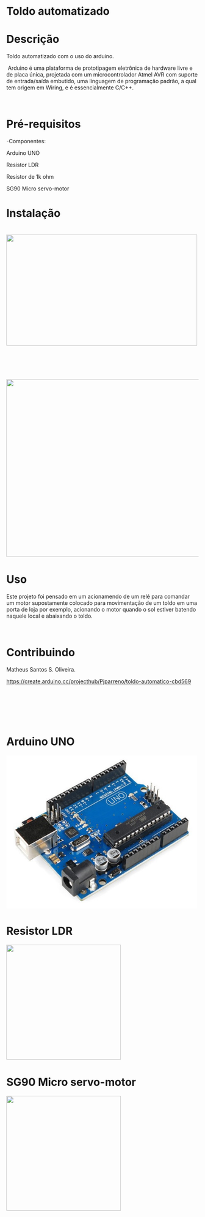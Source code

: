 
<h1>Toldo automatizado</h1>
<h1>Descri&ccedil;&atilde;o</h1>
<p>Toldo automatizado com o uso do arduino.</p>
<p>&nbsp;Arduino &eacute; uma plataforma de prototipagem eletr&ocirc;nica de hardware livre e de placa &uacute;nica, projetada com um microcontrolador Atmel AVR com suporte de entrada/sa&iacute;da embutido, uma linguagem de programa&ccedil;&atilde;o padr&atilde;o, a qual tem origem em Wiring, e &eacute; essencialmente C/C++.</p>
<p>&nbsp;</p>
<h1>Pr&eacute;-requisitos</h1>
<p>-Componentes:&nbsp;</p>
<p>Arduino UNO</p>
<p>Resistor LDR</p>
<p>Resistor de 1k ohm</p>
<p>SG90 Micro servo-motor</p>
<h1>Instala&ccedil;&atilde;o</h1>
<h1><img src="https://halckemy.s3.amazonaws.com/uploads/attachments/916786/circuito_protoboard_4zyj4FIR80.jpg" alt="" width="500" height="290" /></h1>
<p>&nbsp;</p>
<p>&nbsp;</p>
<p><img src="https://halckemy.s3.amazonaws.com/uploads/attachments/916786/circuito_protoboard_4zyj4FIR80.jpg" alt="" width="800" height="464" /></p>
<h1>Uso</h1>
<p>Este projeto foi pensado em um acionamendo de um rel&eacute; para comandar um motor supostamente colocado para movimenta&ccedil;&atilde;o de&nbsp;um toldo em uma porta de loja por exemplo, acionando o motor&nbsp;quando o sol estiver batendo naquele local e abaixando o toldo.</p>
<p>&nbsp;</p>
<h1>Contribuindo</h1>
<p>Matheus Santos S. Oliveira.&nbsp;</p>
<p><a href="https://create.arduino.cc/projecthub/Pjparreno/toldo-automatico-cbd569">https://create.arduino.cc/projecthub/Pjparreno/toldo-automatico-cbd569</a></p>
<p>&nbsp;</p>
<p>&nbsp;</p>
<p>&nbsp;</p>

<h1>Arduino UNO</h1>
<p><img src="https://raw.githubusercontent.com/Epaminondaslage/Arduino-Uno/master/Figuras/Arduino%20Uno%20R3.png" alt="" width="500" height="400" /></p>

<h1>Resistor LDR&nbsp;</h1>
<p><img src="https://potentiallabs.com/cart/image/cache/catalog/LDR-800x800.jpg" alt="" width="300" height="300
  " /></p>
<h1>SG90 Micro servo-motor</h1>
<p><img src="https://www.vidadesilicio.com.br/media/catalog/product/cache/2/thumbnail/450x450/9df78eab33525d08d6e5fb8d27136e95/8/5/850xn_3__1.jpg" alt="" width="300" height="300" /></p>
<p>&nbsp;</p>
